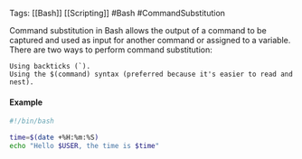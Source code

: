 Tags: [[Bash]] [[Scripting]] #Bash  #CommandSubstitution

Command substitution in Bash allows the output of a command to be captured and used as input for another command or assigned to a variable. There are two ways to perform command substitution:

    Using backticks (`).
    Using the $(command) syntax (preferred because it's easier to read and nest).

#### Example 
```Bash
#!/bin/bash

time=$(date +%H:%m:%S)
echo "Hello $USER, the time is $time"
```

